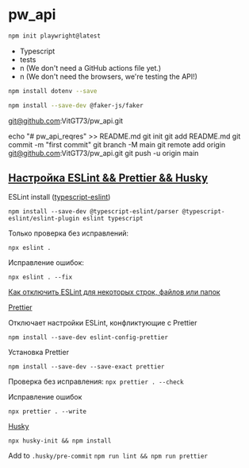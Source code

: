 # pw_api

```bash
npm init playwright@latest
```

* Typescript
* tests
* n (We don't need a GitHub actions file yet.)
* n (We don't need the browsers, we're testing the API!)

```bash
npm install dotenv --save
```

```bash
npm install --save-dev @faker-js/faker
```
git@github.com:VitGT73/pw_api.git

echo "# pw_api_reqres" >> README.md
git init
git add README.md
git commit -m "first commit"
git branch -M main
git remote add origin git@github.com:VitGT73/pw_api.git
git push -u origin main


## [Настройка ESLint && Prettier && Husky](https://playwrightsolutions.com/the-definitive-guide-to-api-test-automation-with-playwright-part-8-adding-eslint-prettier-and-husky/)

ESLint install ([typescript-eslint](https://typescript-eslint.io/getting-started))
```
npm install --save-dev @typescript-eslint/parser @typescript-eslint/eslint-plugin eslint typescript
```
Только проверка без исправлений:
```
npx eslint .
```

Исправление ошибок:
```
npx eslint . --fix
```


[Как отключить ESLint для некоторых строк, файлов или папок](https://learn.coderslang.com/0023-eslint-disable-for-specific-lines-files-and-folders/)


[Prettier](https://prettier.io/docs/en/install)

Отключает настройки ESLint, конфликтующие с Prettier
```
npm install --save-dev eslint-config-prettier
```
Установка Prettier
```
npm install --save-dev --save-exact prettier
```

Проверка без исправления:
```npx prettier . --check```

Исправление ошибок
```
npx prettier . --write
```

[Husky](https://typicode.github.io/husky/get-started.html)

```npx husky-init && npm install```

Add to ```.husky/pre-commit```
```npm run lint && npm run prettier```
